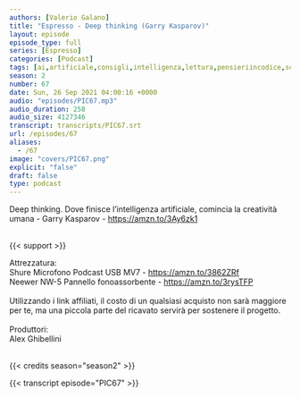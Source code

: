```yaml
---
authors: [Valerio Galano]
title: "Espresso - Deep thinking (Garry Kasparov)"
layout: episode
episode_type: full
series: [Espresso]
categories: [Podcast]
tags: [ai,artificiale,consigli,intelligenza,lettura,pensieriincodice,scacchi]
season: 2
number: 67
date: Sun, 26 Sep 2021 04:00:16 +0000
audio: "episodes/PIC67.mp3"
audio_duration: 258
audio_size: 4127346
transcript: transcripts/PIC67.srt
url: /episodes/67
aliases: 
  - /67
image: "covers/PIC67.png"
explicit: "false"
draft: false
type: podcast
---
```

Deep thinking. Dove finisce l’intelligenza artificiale, comincia la creatività umana - Garry Kasparov - <a href="https://amzn.to/3Ay6zk1" rel="noopener">https://amzn.to/3Ay6zk1</a><br />
<br />


{{< support >}}

Attrezzatura:<br />
Shure Microfono Podcast USB MV7 - <a href="https://amzn.to/3862ZRf" rel="noopener">https://amzn.to/3862ZRf</a> <br />
Neewer NW-5 Pannello fonoassorbente - <a href="https://amzn.to/3rysTFP" rel="noopener">https://amzn.to/3rysTFP</a> <br />
<br />
Utilizzando i link affiliati, il costo di un qualsiasi acquisto non sarà maggiore per te, ma una piccola parte del ricavato servirà per sostenere il progetto.<br />
<br />
Produttori:<br />
Alex Ghibellini<br />
<br />


{{< credits season="season2" >}}

<!-- more -->

{{< transcript episode="PIC67" >}}
